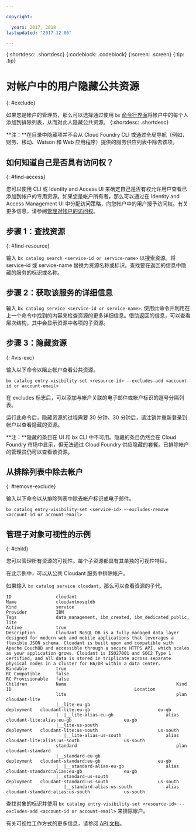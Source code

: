 ```yaml
---

copyright:

  years: 2017, 2018
lastupdated: "2017-12-06"

---
```


{:shortdesc: .shortdesc}
{:codeblock: .codeblock}
{:screen: .screen}
{:tip: .tip}

# 对帐户中的用户隐藏公共资源
{: #exclude}

如果您是帐户的管理员，那么可以选择通过使用 `bx` [命令行界面](/docs/cli/reference/bluemix_cli/bx_cli.html#bluemix_catalog_entry_visibility_set)将帐户中的每个人添加到排除列表，从而对此人隐藏公共资源。
{:shortdesc: .shortdesc}

**注：**在目录中隐藏项并不会从 Cloud Foundry CLI 或通过全局导航（例如，财务、移动、Watson 和 Web 应用程序）提供的服务供应列表中除去该项。

## 如何知道自己是否具有访问权？
{: #find-access}

您可以使用 CLI 或 Identity and Access UI 来确定自己是否有权允许用户查看已添加到帐户的专用资源。如果您是帐户所有者，那么可以通过在 Identity and Access Management UI 中分配访问策略，向您帐户中的用户授予访问权。有关更多信息，请参阅[管理对帐户的访问权](access.html)。

## 步骤 1：查找资源
{: #find-resource}

输入 `bx catalog search <service-id or service-name>` 以搜索资源。将 service-id 或 service-name 替换为资源名称或标识。查找要在返回的信息中隐藏的服务的标识或名称。

## 步骤 2：获取该服务的详细信息

输入 `bx catalog service <service-id or service-name>`. 使用此命令并利用在上一个命令中找到的内容来检查资源的更多详细信息。借助返回的信息，可以查看层次结构，其中会显示资源中各项的子资源。

## 步骤 3：隐藏资源
{: #vis-exc}

输入以下命令以阻止帐户查看公共资源。

`bx catalog entry-visibility-set <resource-id> —-excludes-add <account-id or account-email>`

在 excludes 标志后，可以添加与帐户关联的电子邮件或帐户标识的逗号分隔列表。

运行此命令后，隐藏资源的过程需要 30 分钟。30 分钟后，请注销并重新登录到帐户以查看隐藏的资源。

**注：**隐藏的条目在 UI 和 bx CLI 中不可用。隐藏的条目仍然会在 Cloud Foundry 市场中显示，但无法通过 Cloud Foundry 供应隐藏的套餐。已排除帐户的管理员仍可以查看该资源。

## 从排除列表中除去帐户
{: #remove-exclude}

输入以下命令以从排除列表中除去帐户标识或电子邮件。

`bx catalog entry-visibility-set <service-id> —-excludes-remove <account-id or account-email>`

## 管理子对象可视性的示例
{: #child}

您可以管理所有资源的可视性。每个子资源都具有其单独的可视性特征。

在此示例中，可以从公共 Cloudant 服务中排除帐户。

如果输入 `bx catalog service cloudant`，那么可以查看资源的子代。

```
ID                 cloudant
Name               cloudantnosqldb
Kind               service
Provider           IBM
Tags               data_management, ibm_created, ibm_dedicated_public, lite
Active             true
Description        Cloudant NoSQL DB is a fully managed data layer designed for modern web and mobile applications that leverages a flexible JSON schema. Cloudant is built upon and compatible with Apache CouchDB and accessible through a secure HTTPS API, which scales as your application grows. Cloudant is ISO27001 and SOC2 Type 1 certified, and all data is stored in triplicate across separate physical nodes in a cluster for HA/DR within a data center.
Bindable           true
RC Compatible      false
RC Provisionable   false
Children           Name                                          Kind         ID                                               Location
                   lite                                          plan         cloudant-lite
                   |__lite-eu-gb                             deployment   cloudant-lite:eu-gb                          eu-gb
                   |  |__lite-alias-eu-gb                    alias        cloudant-lite:alias:eu-gb                    eu-gb
                   |__lite-us-south                          deployment   cloudant-lite:us-south                       us-south
                      |__lite-alias-us-south                 alias        cloudant-lite:alias:us-south                 us-south
                   standard                                      plan         cloudant-standard
                   |__standard-eu-gb                         deployment   cloudant-standard:eu-gb                      eu-gb
                   |  |__standard-alias-eu-gb                alias        cloudant-standard:alias:eu-gb                eu-gb
                   |__standard-us-south                      deployment   cloudant-standard:us-south                   us-south
                      |__standard-alias-us-south             alias        cloudant-standard:alias:us-south             us-south
```

查找对象的标识并使用 `bx catalog entry-visibility-set <resource-id> --excludes-add <account-id or account-email>` 来排除帐户。

有关可视性工作方式的更多信息，请参阅 [API 文档](https://console.bluemix.net/apidocs/682)。
